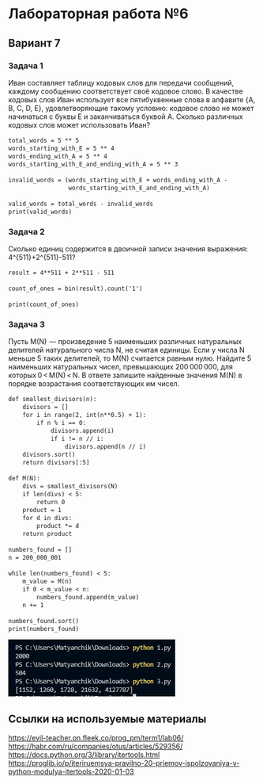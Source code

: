 # Лабораторная работа №6
## Вариант 7

### Задача 1
Иван составляет таблицу кодовых слов для передачи сообщений, каждому сообщению соответствует своё кодовое слово. В качестве кодовых слов Иван использует все пятибуквенные слова в алфавите {A, B, C, D, E}, удовлетворяющие такому условию: кодовое слово не может начинаться с буквы E и заканчиваться буквой A. Сколько различных кодовых слов может использовать Иван?



```
total_words = 5 ** 5
words_starting_with_E = 5 ** 4
words_ending_with_A = 5 ** 4
words_starting_with_E_and_ending_with_A = 5 ** 3

invalid_words = (words_starting_with_E + words_ending_with_A - 
                 words_starting_with_E_and_ending_with_A)

valid_words = total_words - invalid_words
print(valid_words)
```

### Задача 2
Сколько единиц содержится в двоичной записи значения выражения: 4^{511}+2^{511}-511?

```
result = 4**511 + 2**511 - 511

count_of_ones = bin(result).count('1')

print(count_of_ones)
```

### Задача 3
Пусть M(N)  — произведение 5 наименьших различных натуральных делителей натурального числа N, не считая единицы. Если у числа N меньше 5 таких делителей, то M(N) считается равным нулю. Найдите 5 наименьших натуральных чисел, превышающих 200 000 000, для которых 0 < M(N) < N. В ответе запишите найденные значения M(N) в порядке возрастания соответствующих им чисел.

```
def smallest_divisors(n):
    divisors = []
    for i in range(2, int(n**0.5) + 1):
        if n % i == 0:
            divisors.append(i)
            if i != n // i:
                divisors.append(n // i)
    divisors.sort()
    return divisors[:5]

def M(N):
    divs = smallest_divisors(N)
    if len(divs) < 5:
        return 0
    product = 1
    for d in divs:
        product *= d
    return product

numbers_found = []
n = 200_000_001

while len(numbers_found) < 5:
    m_value = M(n)
    if 0 < m_value < n:
        numbers_found.append(m_value)
    n += 1

numbers_found.sort()
print(numbers_found)
```

![Снимок экрана](screen.jpg)

## Ссылки на используемые материалы
https://evil-teacher.on.fleek.co/prog_pm/term1/lab06/<br>
https://habr.com/ru/companies/otus/articles/529356/<br>
https://docs.python.org/3/library/itertools.html<br>
https://proglib.io/p/iteriruemsya-pravilno-20-priemov-ispolzovaniya-v-python-modulya-itertools-2020-01-03
